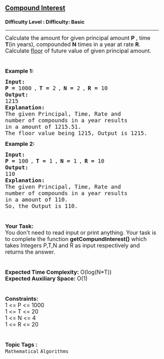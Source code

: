 <h2><a href="https://www.geeksforgeeks.org/problems/compound-interest0235/1?page=6&difficulty=School&sortBy=submissions">Compound Interest</a></h2><h3>Difficulty Level : Difficulty: Basic</h3><hr><div class="problems_problem_content__Xm_eO"><p><span style="font-size:18px">Calculate the amount&nbsp;for given principal amount <strong>P</strong> , time <strong>T</strong>(in years), compounded <strong>N</strong> times in a year at rate <strong>R</strong>. Calculate <a href="https://en.wikipedia.org/wiki/Floor_and_ceiling_functions">floor</a> of future value of given principal amount.</span></p>

<p>&nbsp;</p>

<p><span style="font-size:18px"><strong>Example 1:</strong></span><strong> </strong></p>

<pre><span style="font-size:18px"><strong>Input:</strong></span>
<span style="font-size:18px"><strong>P = </strong>1000</span><strong> , </strong><span style="font-size:18px"><strong>T = </strong></span><span style="font-size:18px">2</span><strong> , </strong><span style="font-size:18px"><strong>N = </strong></span><span style="font-size:18px">2</span><strong> , </strong><span style="font-size:18px"><strong>R = </strong>10</span>
<span style="font-size:18px"><strong>Output:</strong></span>
<span style="font-size:18px">1215</span>
<span style="font-size:18px"><strong>Explanation:</strong></span>
<span style="font-size:18px">The given Principal, Time, Rate and
number of compounds in a year results
in a amount of 1215.51.
The floor value being 1215, Output is 1215.</span></pre>

<p><span style="font-size:18px"><strong>Example 2:</strong></span><strong> </strong></p>

<pre><span style="font-size:18px"><strong>Input:</strong></span>
<span style="font-size:18px"><strong>P = </strong>100</span><strong> , </strong><span style="font-size:18px"><strong>T = </strong></span><span style="font-size:18px">1</span><strong> , </strong><span style="font-size:18px"><strong>N = </strong></span><span style="font-size:18px">1</span><strong> , </strong><span style="font-size:18px"><strong>R = </strong>10</span>
<span style="font-size:18px"><strong>Output:</strong></span>
<span style="font-size:18px">110</span>
<span style="font-size:18px"><strong>Explanation:</strong></span>
<span style="font-size:18px">The given Principal, Time, Rate and
number of compounds in a year results
in a amount of 110.
So, the Output is 110.</span></pre>

<p>&nbsp;</p>

<p><span style="font-size:18px"><strong>Your Task:</strong><br>
You don't need to read input or print anything. Your task is to complete the function <strong>getCompundInterest()</strong> which takes Integers P,T,N and R as input respectively and returns the answer.</span></p>

<p>&nbsp;</p>

<p><span style="font-size:18px"><strong>Expected Time Complexity:</strong> O(log(N*T))<br>
<strong>Expected Auxiliary Space:</strong> O(1)</span></p>

<p>&nbsp;</p>

<p><span style="font-size:18px"><strong>Constraints:</strong></span><br>
<span style="font-size:18px">1 &lt;= P &lt;= 1000<br>
1 &lt;= T &lt;= 20<br>
1 &lt;= N &lt;= 4<br>
1 &lt;= R &lt;= 20</span></p>
</div><br><p><span style=font-size:18px><strong>Topic Tags : </strong><br><code>Mathematical</code>&nbsp;<code>Algorithms</code>&nbsp;